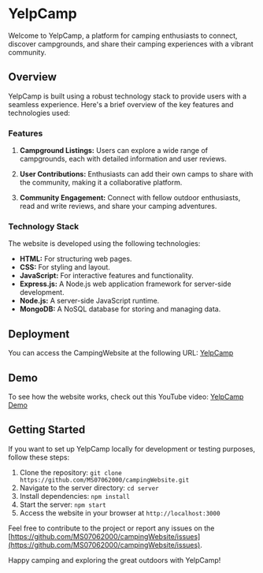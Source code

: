 # YelpCamp

Welcome to YelpCamp, a platform for camping enthusiasts to connect, discover campgrounds, and share their camping experiences with a vibrant community.

## Overview

YelpCamp is built using a robust technology stack to provide users with a seamless experience. Here's a brief overview of the key features and technologies used:

### Features

1. **Campground Listings:** Users can explore a wide range of campgrounds, each with detailed information and user reviews.

2. **User Contributions:** Enthusiasts can add their own camps to share with the community, making it a collaborative platform.

3. **Community Engagement:** Connect with fellow outdoor enthusiasts, read and write reviews, and share your camping adventures.

### Technology Stack

The website is developed using the following technologies:

- **HTML:** For structuring web pages.
- **CSS:** For styling and layout.
- **JavaScript:** For interactive features and functionality.
- **Express.js:** A Node.js web application framework for server-side development.
- **Node.js:** A server-side JavaScript runtime.
- **MongoDB:** A NoSQL database for storing and managing data.

## Deployment

You can access the CampingWebsite at the following URL: [YelpCamp](https://yelpcamp-9gsq.onrender.com/)

## Demo

To see how the website works, check out this YouTube video: [YelpCamp Demo](https://youtu.be/gGzljDgcpz0)

## Getting Started

If you want to set up YelpCamp locally for development or testing purposes, follow these steps:

1. Clone the repository: `git clone https://github.com/MS07062000/campingWebsite.git`
2. Navigate to the server directory: `cd server`
3. Install dependencies: `npm install`
4. Start the server: `npm start`
5. Access the website in your browser at `http://localhost:3000`

Feel free to contribute to the project or report any issues on the [https://github.com/MS07062000/campingWebsite/issues](https://github.com/MS07062000/campingWebsite/issues).

Happy camping and exploring the great outdoors with YelpCamp!
